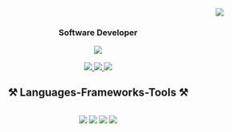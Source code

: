 <img align="right" src="https://visitor-badge.laobi.icu/badge?page_id=salesp07.salesp07" />

<h1 align="center">
  
  <h3 align="center">Software Developer</h3>
  <div align="center">
        <img src="https://readme-typing-svg.herokuapp.com/?font=Righteous&size=35&color=FF0007&center=true&vCenter=true&width=500&height=70&duration=4000&lines=+I'm+Ricardo+Tapia!+👋;+From+Mexico!;" />
    <div/>

</h1>

<br/>
 
<div align="center"> 
  <a href="mailto:rhtc19@gmail.com">
    <img src="https://img.shields.io/badge/Gmail-333333?style=for-the-badge&logo=gmail&logoColor=red" />
  </a>
  <a href="https://www.linkedin.com/in/ricardo-tapia-46b5042b1" target="_blank">
    <img src="https://img.shields.io/badge/LinkedIn-0077B5?style=for-the-badge&logo=linkedin&logoColor=white" target="_blank" />
  </a>
  <a href="https://ricardotapia.dev" target="_blank">
     <img src="https://img.shields.io/badge/Portfolio-FF5722?style=for-the-badge&logo=todoist&logoColor=white" target="_blank" /> 
  </a>
</div>

 
<h2 align="center">⚒️ Languages-Frameworks-Tools ⚒️</h2>
<br/>
<div align="center">
    <img src="https://skillicons.dev/icons?i=react,bootstrap,mui,html,css,vscode,github,figma,tailwind,git,arch,bash" />
    <img src="https://skillicons.dev/icons?i=nodejs,javascript,typescript,express,firebase,java,nextjs,mysql,bun,astro,discord,gmail" />
   <img src="https://skillicons.dev/icons?i=graphql,instagram,linkedin,linux,npm,obsidian,postgresql,postman,powershell,prisma,sqlite,sass" />
  <img src="https://skillicons.dev/icons?i=stackoverflow,supabase,vite,visualstudio,vercel,vim,windows" />
</div>

<!--
<h2 align="center">⚡ Stats ⚡</h2>
<br>
<div align=center>
  <img width=390 align="center" src="https://github-readme-stats-salesp07.vercel.app/api/top-langs/?username=Ricwolf19&hide=HTML&langs_count=8&layout=compact&theme=react&border_radius=10&size_weight=0.5&count_weight=0.5&exclude_repo=github-readme-stats" alt="top langs" />
  <img width=310 src="https://github-readme-stats-salesp07.vercel.app/api?username=Ricwolf19&count_private=true&show_icons=true&theme=react&rank_icon=github&border_radius=10" alt="readme stats" />
</div>
<br/>
-->


